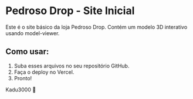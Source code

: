 # Pedroso Drop - Site Inicial

Este é o site básico da loja Pedroso Drop. Contém um modelo 3D interativo usando model-viewer.

## Como usar:

1. Suba esses arquivos no seu repositório GitHub.
2. Faça o deploy no Vercel.
3. Pronto!

Kadu3000 🚀
